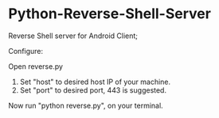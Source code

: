 # Python-Reverse-Shell-Server
Reverse Shell server for Android Client;

Configure:

Open reverse.py

1. Set "host" to desired host IP of your machine.
2. Set "port" to desired port, 443 is suggested.

Now run "python reverse.py", on your terminal.
